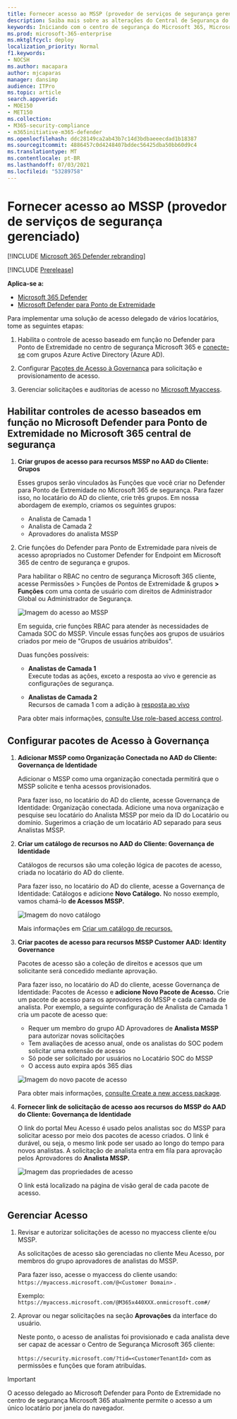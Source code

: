 ```yaml
---
title: Fornecer acesso ao MSSP (provedor de serviços de segurança gerenciado)
description: Saiba mais sobre as alterações do Central de Segurança do Microsoft Defender para o Microsoft 365 de segurança
keywords: Iniciando com o centro de segurança do Microsoft 365, Microsoft Defender para Office 365, Microsoft Defender para Ponto de Extremidade, MDO, MDE, painel único de vidro, portal convergido, portal de segurança, portal de segurança do defender
ms.prod: microsoft-365-enterprise
ms.mktglfcycl: deploy
localization_priority: Normal
f1.keywords:
- NOCSH
ms.author: macapara
author: mjcaparas
manager: dansimp
audience: ITPro
ms.topic: article
search.appverid:
- MOE150
- MET150
ms.collection:
- M365-security-compliance
- m365initiative-m365-defender
ms.openlocfilehash: ddc28149ca2ab43b7c14d3bdbaeeecdad1b18387
ms.sourcegitcommit: 4886457c0d4248407bddec56425dba50bb60d9c4
ms.translationtype: MT
ms.contentlocale: pt-BR
ms.lasthandoff: 07/03/2021
ms.locfileid: "53289758"
---
```

# <a name="provide-managed-security-service-provider-mssp-access"></a>Fornecer acesso ao MSSP (provedor de serviços de segurança gerenciado) 

[!INCLUDE [Microsoft 365 Defender rebranding](../includes/microsoft-defender.md)]

[!INCLUDE [Prerelease](../includes/prerelease.md)]

**Aplica-se a:**

- [Microsoft 365 Defender](microsoft-365-defender.md)
- [Microsoft Defender para Ponto de Extremidade](https://go.microsoft.com/fwlink/p/?linkid=2154037)

Para implementar uma solução de acesso delegado de vários locatários, tome as seguintes etapas:

1. Habilita o controle de acesso baseado em função no Defender para Ponto de Extremidade no centro de segurança Microsoft 365 e [conecte-se](/windows/security/threat-protection/microsoft-defender-atp/rbac) com grupos Azure Active Directory (Azure AD).

2. Configurar [Pacotes de Acesso à Governança](/azure/active-directory/governance/identity-governance-overview) para solicitação e provisionamento de acesso.

3. Gerenciar solicitações e auditorias de acesso no [Microsoft Myaccess](/azure/active-directory/governance/entitlement-management-request-approve).

## <a name="enable-role-based-access-controls-in-microsoft-defender-for-endpoint-in-microsoft-365-security-center"></a>Habilitar controles de acesso baseados em função no Microsoft Defender para Ponto de Extremidade no Microsoft 365 central de segurança

1. **Criar grupos de acesso para recursos MSSP no AAD do Cliente: Grupos**

    Esses grupos serão vinculados às Funções que você criar no Defender para Ponto de Extremidade no Microsoft 365 de segurança. Para fazer isso, no locatário do AD do cliente, crie três grupos. Em nossa abordagem de exemplo, criamos os seguintes grupos:

    - Analista de Camada 1
    - Analista de Camada 2
    - Aprovadores do analista MSSP  

2. Crie funções do Defender para Ponto de Extremidade para níveis de acesso apropriados no Customer Defender for Endpoint em Microsoft 365 de centro de segurança e grupos.

    Para habilitar o RBAC no centro de segurança Microsoft 365 cliente, acesse Permissões > Funções de Pontos de Extremidade & grupos **> Funções** com uma conta de usuário com direitos de Administrador Global ou Administrador de Segurança.

    ![Imagem do acesso ao MSSP](../../media/mssp-access.png)

    Em seguida, crie funções RBAC para atender às necessidades de Camada SOC do MSSP. Vincule essas funções aos grupos de usuários criados por meio de "Grupos de usuários atribuídos".

    Duas funções possíveis:

    - **Analistas de Camada 1** <br>
      Execute todas as ações, exceto a resposta ao vivo e gerencie as configurações de segurança.

    - **Analistas de Camada 2** <br>
      Recursos de camada 1 com a adição à [resposta ao vivo](/windows/security/threat-protection/microsoft-defender-atp/live-response)

    Para obter mais informações, [consulte Use role-based access control](/windows/security/threat-protection/microsoft-defender-atp/rbac).

## <a name="configure-governance-access-packages"></a>Configurar pacotes de Acesso à Governança

1. **Adicionar MSSP como Organização Conectada no AAD do Cliente: Governança de Identidade**

    Adicionar o MSSP como uma organização conectada permitirá que o MSSP solicite e tenha acessos provisionados. 

    Para fazer isso, no locatário do AD do cliente, acesse Governança de Identidade: Organização conectada. Adicione uma nova organização e pesquise seu locatário do Analista MSSP por meio da ID do Locatário ou domínio. Sugerimos a criação de um locatário AD separado para seus Analistas MSSP.

2. **Criar um catálogo de recursos no AAD do Cliente: Governança de Identidade**

    Catálogos de recursos são uma coleção lógica de pacotes de acesso, criada no locatário do AD do cliente.

    Para fazer isso, no locatário do AD do cliente, acesse a Governança de Identidade: Catálogos e adicione **Novo Catálogo.** No nosso exemplo, vamos chamá-lo **de Acessos MSSP.**

    ![Imagem do novo catálogo](../../media/goverance-catalog.png)

    Mais informações em [Criar um catálogo de recursos.](/azure/active-directory/governance/entitlement-management-catalog-create)

3. **Criar pacotes de acesso para recursos MSSP Customer AAD: Identity Governance**

    Pacotes de acesso são a coleção de direitos e acessos que um solicitante será concedido mediante aprovação. 

    Para fazer isso, no locatário do AD do cliente, acesse Governança de Identidade: Pacotes de Acesso e **adicione Novo Pacote de Acesso.** Crie um pacote de acesso para os aprovadores do MSSP e cada camada de analista. Por exemplo, a seguinte configuração de Analista de Camada 1 cria um pacote de acesso que:

    - Requer um membro do grupo AD Aprovadores de **Analista MSSP** para autorizar novas solicitações
    - Tem avaliações de acesso anual, onde os analistas do SOC podem solicitar uma extensão de acesso
    - Só pode ser solicitado por usuários no Locatário SOC do MSSP
    - O access auto expira após 365 dias

    ![Imagem do novo pacote de acesso](../../media/new-access-package.png)

    Para obter mais informações, [consulte Create a new access package](/azure/active-directory/governance/entitlement-management-access-package-create).

4. **Fornecer link de solicitação de acesso aos recursos do MSSP do AAD do Cliente: Governança de Identidade**

    O link do portal Meu Acesso é usado pelos analistas soc do MSSP para solicitar acesso por meio dos pacotes de acesso criados. O link é durável, ou seja, o mesmo link pode ser usado ao longo do tempo para novos analistas. A solicitação de analista entra em fila para aprovação pelos Aprovadores do **Analista MSSP.**

    ![Imagem das propriedades de acesso](../../media/access-properties.png)

    O link está localizado na página de visão geral de cada pacote de acesso.

## <a name="manage-access"></a>Gerenciar Acesso

1. Revisar e autorizar solicitações de acesso no myaccess cliente e/ou MSSP.

    As solicitações de acesso são gerenciadas no cliente Meu Acesso, por membros do grupo aprovadores de analistas do MSSP.

    Para fazer isso, acesse o myaccess do cliente usando: `https://myaccess.microsoft.com/@<Customer Domain>` .

    Exemplo: `https://myaccess.microsoft.com/@M365x440XXX.onmicrosoft.com#/`

2. Aprovar ou negar solicitações na seção **Aprovações** da interface do usuário.

     Neste ponto, o acesso de analistas foi provisionado e cada analista deve ser capaz de acessar o Centro de Segurança Microsoft 365 cliente:

    `https://security.microsoft.com/?tid=<CustomerTenantId>` com as permissões e funções que foram atribuídas.

> [!IMPORTANT]
> O acesso delegado ao Microsoft Defender para Ponto de Extremidade no centro de segurança Microsoft 365 atualmente permite o acesso a um único locatário por janela do navegador.
